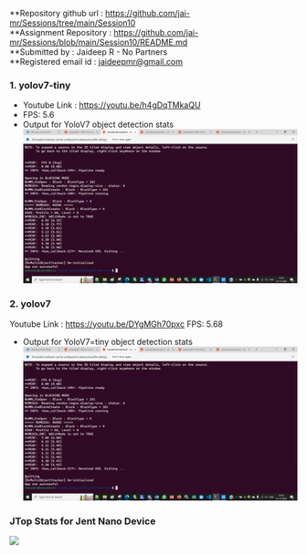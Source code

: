 **Repository github url : https://github.com/jai-mr/Sessions/tree/main/Session10 <br/>
**Assignment Repository : https://github.com/jai-mr/Sessions/blob/main/Session10/README.md <br/>
**Submitted by : Jaideep R - No Partners<br/>
**Registered email id : jaideepmr@gmail.com<br/>

### 1. yolov7-tiny
* Youtube Link : https://youtu.be/h4gDqTMkaQU
* FPS: 5.6
* Output for YoloV7 object detection stats<br/>
	<img src="img/Output-YoloV7-Interval-2andTracker.png" width="800"/>
  
### 2. yolov7
Youtube Link : https://youtu.be/DYgMGh70pxc
FPS: 5.68
* Output for YoloV7=tiny object detection stats<br/>
	<img src="img/Output-YoloV7tiny-Interval-2andTracker.png" width="800"/>

### JTop Stats for Jent Nano Device<br/>

<img src="img/JTopOutput.png.png" width="800"/>



